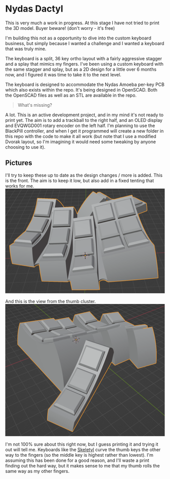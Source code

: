 # Nydas Dactyl
This is very much a work in progress. At this stage I have not tried to print the 3D model. Buyer beware! (don't worry - it's free)

I'm building this not as a opportunity to dive into the custom keyboard business, but simply because I wanted a challenge and I wanted a keyboard that was truly mine.

The keyboard is a split, 36 key ortho layout with a fairly aggressive stagger and a splay that mimics my fingers. I've been using a custom keyboard with the same stagger and splay, but as a 2D design for a little over 6 months now, and I figured it was time to take it to the next level.

The keyboard is designed to accommodate the Nydas Amoeba per-key PCB which also exists within the repo. It's being designed in OpenSCAD. Both the OpenSCAD files as well as an STL are available in the repo.

> What's missing?

A lot. This is an active development project, and in my mind it's not ready to print yet. The aim is to add a trackball to the right half, and an OLED display and EVQWGD001 rotary encoder on the left half. I'm planning to use the BlackPill controller, and when I get it programmed will create a new folder in this repo with the code to make it all work (but note that I use a modified Dvorak layout, so I'm imagining it would need some tweaking by anyone choosing to use it).

## Pictures
I'll try to keep these up to date as the design changes / more is added.
This is the front. The aim is to keep it low, but also add in a fixed tenting that works for me.
![Front of the keyboard](https://github.com/nydasco/nydas_keyboard_v2/raw/main/NydasDactyl/front.png)

And this is the view from the thumb cluster. 
![Back of the keyboard](https://github.com/nydasco/nydas_keyboard_v2/raw/main/NydasDactyl/thumb_side.png)

I'm not 100% sure about this right now, but I guess printing it and trying it out will tell me. Keyboards like the [Skeletyl](https://bastardkb.com/skeletyl/) curve the thumb keys the other way to the fingers (so the middle key is highest rather than lowest). I'm assuming this has been done for a good reason, and I'll waste a print finding out the hard way, but it makes sense to me that my thumb rolls the same way as my other fingers.
